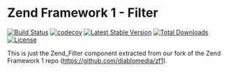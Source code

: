 Zend Framework 1 - Filter
============================
[![Build Status](https://travis-ci.org/diablomedia/zf1-filter.svg?branch=master)](https://travis-ci.org/diablomedia/zf1-filter)
[![codecov](https://codecov.io/gh/diablomedia/zf1-filter/branch/master/graph/badge.svg)](https://codecov.io/gh/diablomedia/zf1-filter)
[![Latest Stable Version](https://poser.pugx.org/diablomedia/zendframework1-filter/v/stable)](https://packagist.org/packages/diablomedia/zendframework1-filter)
[![Total Downloads](https://poser.pugx.org/diablomedia/zendframework1-filter/downloads)](https://packagist.org/packages/diablomedia/zendframework1-filter)
[![License](https://poser.pugx.org/diablomedia/zendframework1-filter/license)](https://packagist.org/packages/diablomedia/zendframework1-filter)

This is just the Zend_Filter component extracted from our fork of the Zend Framework 1 repo (https://github.com/diablomedia/zf1).
